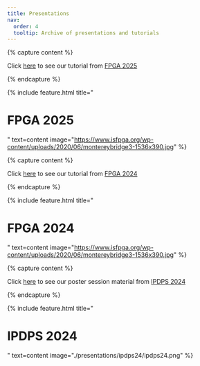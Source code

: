 ```yaml
---
title: Presentations
nav:
  order: 4
  tooltip: Archive of presentations and tutorials
---
```


<!-- Check out our tutorial presentation from <a href="./fpga24">FPGA 2024</a> -->

{% capture content %}

Click [here](./fpga25/) to see our tutorial from [FPGA 2025](https://isfpga.org)

{% endcapture %}

{% include feature.html title="<h1>FPGA 2025</h1>" text=content image="https://www.isfpga.org/wp-content/uploads/2020/06/montereybridge3-1536x390.jpg" %}

{% capture content %}

Click [here](./fpga24/) to see our tutorial from [FPGA 2024](https://www.isfpga.org/past/fpga2024/)

{% endcapture %}

{% include feature.html title="<h1>FPGA 2024</h1>" text=content image="https://www.isfpga.org/wp-content/uploads/2020/06/montereybridge3-1536x390.jpg" %}

{% capture content %}

Click [here](./ipdps24/) to see our poster session material from [IPDPS 2024](https://www.ipdps.org/ipdps2024/index.html)

{% endcapture %}

{% include feature.html title="<h1>IPDPS 2024</h1>" text=content image="./presentations/ipdps24/ipdps24.png" %}
